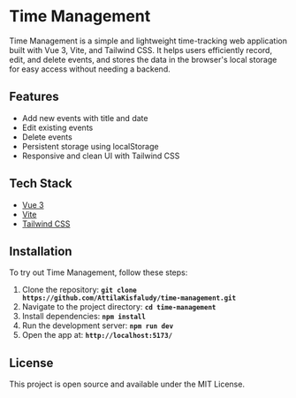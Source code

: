# **Time Management**

Time Management is a simple and lightweight time-tracking web application built with Vue 3, Vite, and Tailwind CSS. It helps users efficiently record, edit, and delete events, and stores the data in the browser's local storage for easy access without needing a backend.

## **Features**

- Add new events with title and date
- Edit existing events
- Delete events
- Persistent storage using localStorage
- Responsive and clean UI with Tailwind CSS

## **Tech Stack**
- [Vue 3](https://vuejs.org/)
- [Vite](https://vite.dev/)
- [Tailwind CSS](https://tailwindcss.com/)

## **Installation**

To try out Time Management, follow these steps:

1. Clone the repository: **`git clone https://github.com/AttilaKisfaludy/time-management.git
`**
2. Navigate to the project directory: **`cd time-management
`**
3. Install dependencies: **`npm install`**
4. Run the development server: **`npm run dev`**
5. Open the app at: **`http://localhost:5173/`**

## **License**

This project is open source and available under the MIT License.
